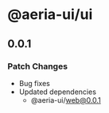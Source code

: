 # @aeria-ui/ui

## 0.0.1

### Patch Changes

- Bug fixes
- Updated dependencies
  - @aeria-ui/web@0.0.1
